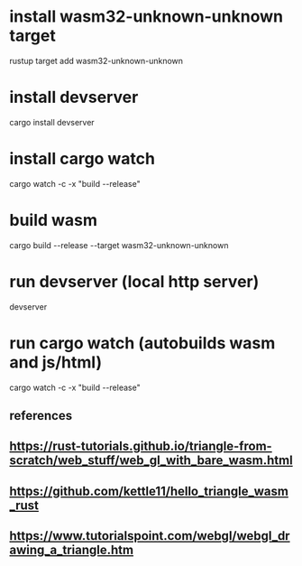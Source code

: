 # install wasm32-unknown-unknown target 
rustup target add wasm32-unknown-unknown
# install devserver
cargo install devserver
# install cargo watch
cargo watch -c -x "build --release"

# build wasm
cargo build --release --target wasm32-unknown-unknown
# run devserver (local http server)
devserver
# run cargo watch (autobuilds wasm and js/html)
cargo watch -c -x "build --release"

## references
## https://rust-tutorials.github.io/triangle-from-scratch/web_stuff/web_gl_with_bare_wasm.html
## https://github.com/kettle11/hello_triangle_wasm_rust
## https://www.tutorialspoint.com/webgl/webgl_drawing_a_triangle.htm
